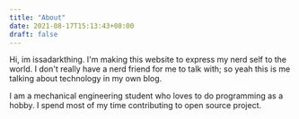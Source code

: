 ```yaml
---
title: "About"
date: 2021-08-17T15:13:43+08:00
draft: false
---
```


Hi, im issadarkthing. I'm making this website to express my nerd self to the
world. I don't really have a nerd friend for me to talk with; so yeah this is me
talking about technology in my own blog.

I am a mechanical engineering student who loves to do programming as a hobby. I
spend most of my time contributing to open source project.
